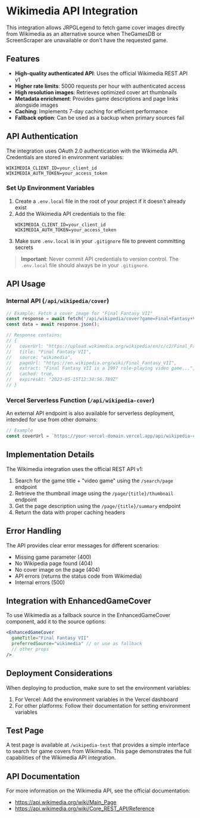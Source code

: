 # Wikimedia API Integration

This integration allows JRPGLegend to fetch game cover images directly from Wikimedia as an alternative source when TheGamesDB or ScreenScraper are unavailable or don't have the requested game.

## Features

- **High-quality authenticated API**: Uses the official Wikimedia REST API v1
- **Higher rate limits**: 5000 requests per hour with authenticated access
- **High resolution images**: Retrieves optimized cover art thumbnails
- **Metadata enrichment**: Provides game descriptions and page links alongside images
- **Caching**: Implements 7-day caching for efficient performance
- **Fallback option**: Can be used as a backup when primary sources fail

## API Authentication

The integration uses OAuth 2.0 authentication with the Wikimedia API. Credentials are stored in environment variables:

```
WIKIMEDIA_CLIENT_ID=your_client_id
WIKIMEDIA_AUTH_TOKEN=your_access_token
```

### Set Up Environment Variables

1. Create a `.env.local` file in the root of your project if it doesn't already exist
2. Add the Wikimedia API credentials to the file:
   ```
   WIKIMEDIA_CLIENT_ID=your_client_id
   WIKIMEDIA_AUTH_TOKEN=your_access_token
   ```
3. Make sure `.env.local` is in your `.gitignore` file to prevent committing secrets

> **Important**: Never commit API credentials to version control. The `.env.local` file should always be in your `.gitignore`.

## API Usage

### Internal API (`/api/wikipedia/cover`)

```js
// Example: Fetch a cover image for "Final Fantasy VII"
const response = await fetch('/api/wikipedia/cover?game=Final+Fantasy+VII');
const data = await response.json();

// Response contains:
// {
//   coverUrl: "https://upload.wikimedia.org/wikipedia/en/c/c2/Final_Fantasy_VII_Box_Art.jpg",
//   title: "Final Fantasy VII",
//   source: "wikimedia",
//   pageUrl: "https://en.wikipedia.org/wiki/Final_Fantasy_VII",
//   extract: "Final Fantasy VII is a 1997 role-playing video game...",
//   cached: true,
//   expiresAt: "2023-05-15T12:34:56.789Z"
// }
```

### Vercel Serverless Function (`/api/wikipedia-cover`)

An external API endpoint is also available for serverless deployment, intended for use from other domains:

```js
// Example
const coverUrl = `https://your-vercel-domain.vercel.app/api/wikipedia-cover?game=Final+Fantasy+VII`;
```

## Implementation Details

The Wikimedia integration uses the official REST API v1:

1. Search for the game title + "video game" using the `/search/page` endpoint
2. Retrieve the thumbnail image using the `/page/{title}/thumbnail` endpoint
3. Get the page description using the `/page/{title}/summary` endpoint
4. Return the data with proper caching headers

## Error Handling

The API provides clear error messages for different scenarios:
- Missing game parameter (400)
- No Wikipedia page found (404)
- No cover image on the page (404)
- API errors (returns the status code from Wikimedia)
- Internal errors (500)

## Integration with EnhancedGameCover

To use Wikimedia as a fallback source in the EnhancedGameCover component, add it to the source options:

```jsx
<EnhancedGameCover 
  gameTitle="Final Fantasy VII"
  preferredSource="wikimedia" // or use as fallback
  // other props
/>
```

## Deployment Considerations

When deploying to production, make sure to set the environment variables:

1. For Vercel: Add the environment variables in the Vercel dashboard
2. For other platforms: Follow their documentation for setting environment variables

## Test Page

A test page is available at `/wikipedia-test` that provides a simple interface to search for game covers from Wikimedia. This page demonstrates the full capabilities of the Wikimedia API integration.

## API Documentation

For more information on the Wikimedia API, see the official documentation:
- https://api.wikimedia.org/wiki/Main_Page
- https://api.wikimedia.org/wiki/Core_REST_API/Reference 